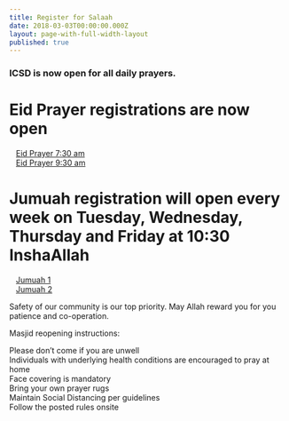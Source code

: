 ```yaml
---
title: Register for Salaah
date: 2018-03-03T00:00:00.000Z
layout: page-with-full-width-layout
published: true
---
```


### ICSD is now open for all daily prayers.

<div class="row pt-10 pb-2" >
  <div class="col-12">
      <h1>Eid Prayer registrations are now open</h1>
  </div>
   
  <div class="col-md-6 col-4 pb-3">
      <a class="btn btn-sm btn-success" href="https://www.eventbrite.com/e/162605747167" style="width: 100%;padding:12px;" target="_blank">Eid Prayer 7:30 am</a>
  </div>
  <div class="col-md-6 col-4 pb-3">
      <a class="btn btn-sm btn-success" href="https://www.eventbrite.com/e/162606579657" style="width: 100%;padding:12px;" target="_blank">Eid Prayer 9:30 am</a>
  </div>  
</div>


<div class="row pt-10 pb-2" >
  <div class="col-12">
      <h1>Jumuah registration will open every week on Tuesday, Wednesday, Thursday and Friday at 10:30 InshaAllah</h1>
  </div>
   
  <div class="col-md-6 col-4 pb-3">
      <a class="btn btn-sm btn-warning" href="https://www.eventbrite.com/e/162376118341" style="width: 100%;padding:12px;" target="_blank">Jumuah 1</a>
  </div>
  <div class="col-md-6 col-4 pb-3">
      <a class="btn btn-sm btn-warning" href="https://www.eventbrite.com/e/162376142413" style="width: 100%;padding:12px;" target="_blank">Jumuah 2</a>
  </div>  
</div>

Safety of our community is our top priority. May Allah reward you for you patience and co-operation.

Masjid reopening instructions:

Please don’t come if you are unwell  
Individuals with underlying health conditions are encouraged to pray at home  
Face covering is mandatory  
Bring your own prayer rugs  
Maintain Social Distancing per guidelines  
Follow the posted rules onsite  

